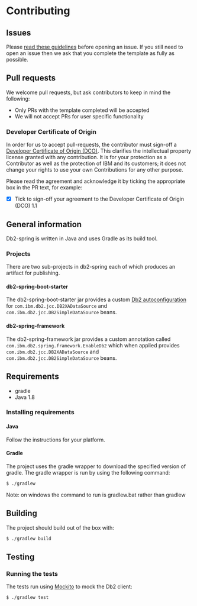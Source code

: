 # Contributing

## Issues

Please [read these guidelines](http://ibm.biz/cdt-issue-guide) before opening an issue.
If you still need to open an issue then we ask that you complete the template as
fully as possible.

## Pull requests

We welcome pull requests, but ask contributors to keep in mind the following:

* Only PRs with the template completed will be accepted
* We will not accept PRs for user specific functionality

### Developer Certificate of Origin

In order for us to accept pull-requests, the contributor must sign-off a
[Developer Certificate of Origin (DCO)](DCO1.1.txt). This clarifies the
intellectual property license granted with any contribution. It is for your
protection as a Contributor as well as the protection of IBM and its customers;
it does not change your rights to use your own Contributions for any other purpose.

Please read the agreement and acknowledge it by ticking the appropriate box in the PR
 text, for example:

- [x] Tick to sign-off your agreement to the Developer Certificate of Origin (DCO) 1.1

## General information

Db2-spring is written in Java and uses Gradle as its build tool.

### Projects
There are two sub-projects in db2-spring each of which produces an artifact for publishing.

#### db2-spring-boot-starter
The db2-spring-boot-starter jar provides a custom [Db2 autoconfiguration](https://docs.spring.io/spring-boot/docs/current/reference/html/boot-features-developing-auto-configuration.html) for `com.ibm.db2.jcc.DB2XADataSource` and `com.ibm.db2.jcc.DB2SimpleDataSource` beans.

#### db2-spring-framework
The db2-spring-framework jar provides a custom annotation called `com.ibm.db2.spring.framework.EnableDb2` which when applied provides  `com.ibm.db2.jcc.DB2XADataSource` and `com.ibm.db2.jcc.DB2SimpleDataSource` beans.

## Requirements

- gradle
- Java 1.8

### Installing requirements

#### Java

Follow the instructions for your platform.

#### Gradle

The project uses the gradle wrapper to download the specified version of gradle.
The gradle wrapper is run by using the following command:

```bash
$ ./gradlew
```
Note: on windows the command to run is gradlew.bat rather than gradlew

## Building

The project should build out of the box with:

```bash
$ ./gradlew build
```

## Testing

### Running the tests

The tests run using [Mockito](http://site.mockito.org/) to mock the Db2 client:

```bash
$ ./gradlew test
```
